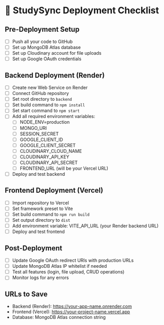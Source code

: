 # 🚀 StudySync Deployment Checklist

## Pre-Deployment Setup
- [ ] Push all your code to GitHub
- [ ] Set up MongoDB Atlas database
- [ ] Set up Cloudinary account for file uploads
- [ ] Set up Google OAuth credentials

## Backend Deployment (Render)
- [ ] Create new Web Service on Render
- [ ] Connect GitHub repository
- [ ] Set root directory to `backend`
- [ ] Set build command to `npm install`
- [ ] Set start command to `npm start`
- [ ] Add all required environment variables:
  - [ ] NODE_ENV=production
  - [ ] MONGO_URI
  - [ ] SESSION_SECRET
  - [ ] GOOGLE_CLIENT_ID
  - [ ] GOOGLE_CLIENT_SECRET
  - [ ] CLOUDINARY_CLOUD_NAME
  - [ ] CLOUDINARY_API_KEY
  - [ ] CLOUDINARY_API_SECRET
  - [ ] FRONTEND_URL (will be your Vercel URL)
- [ ] Deploy and test backend

## Frontend Deployment (Vercel)
- [ ] Import repository to Vercel
- [ ] Set framework preset to Vite
- [ ] Set build command to `npm run build`
- [ ] Set output directory to `dist`
- [ ] Add environment variable: VITE_API_URL (your Render backend URL)
- [ ] Deploy and test frontend

## Post-Deployment
- [ ] Update Google OAuth redirect URIs with production URLs
- [ ] Update MongoDB Atlas IP whitelist if needed
- [ ] Test all features (login, file upload, CRUD operations)
- [ ] Monitor logs for any errors

## URLs to Save
- Backend (Render): https://your-app-name.onrender.com
- Frontend (Vercel): https://your-project-name.vercel.app
- Database: MongoDB Atlas connection string
